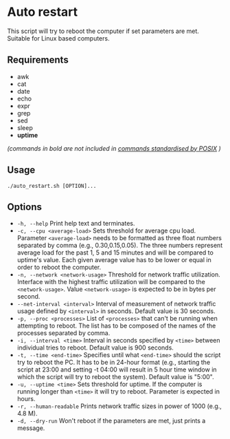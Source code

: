 # Auto restart
This script will try to reboot the computer if set parameters are met. Suitable for Linux based computers.

## Requirements
* awk
* cat
* date
* echo
* expr
* grep
* sed
* sleep
* **uptime**

_(commands in bold are not included in [commands standardised by POSIX](https://pubs.opengroup.org/onlinepubs/9699919799/idx/utilities.html) )_

## Usage
`./auto_restart.sh [OPTION]...`

## Options
* `-h, --help` Print help text and terminates.
* `-c, --cpu <average-load>` Sets threshold for average cpu load. Parameter `<average-load>` needs to be formatted as three float numbers separated by comma (e.g., 0.30,0.15,0.05). The three numbers represent average load for the past 1, 5 and 15 minutes and will be compared to uptime's value. Each given average value has to be lower or equal in order to reboot the computer.
* `-n, --network <network-usage>` Threshold for network traffic utilization. Interface with the highest traffic utilization will be compared to the `<network-usage>`. Value `<network-usage>` is expected to be in bytes per second.
* `--net-interval <interval>` Interval of measurement of network traffic usage defined by `<interval>` in seconds. Default value is 30 seconds.
* `-p, --proc <processes>` List of `<processes>` that can't be running when attempting to reboot. The list has to be composed of the names of the processes separated by comma.
* `-i, --interval <time>` Interval in seconds specified by `<time>` between individual tries to reboot. Default value is 900 seconds.
* `-t, --time <end-time>` Specifies until what `<end-time>` should the script try to reboot the PC. It has to be in 24-hour format (e.g., starting the script at 23:00 and setting -t 04:00 will result in 5 hour time window in which the script will try to reboot the system). Default value is "5:00".
* `-u, --uptime <time>` Sets threshold for uptime. If the computer is running longer than `<time>` it will try to reboot. Parameter is expected in hours.
* `-r, --human-readable` Prints network traffic sizes in power of 1000 (e.g., 4.8 M).
* `-d, --dry-run` Won't reboot if the parameters are met, just prints a message.
